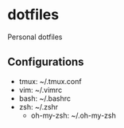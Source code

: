 # dotfiles
Personal dotfiles 

## Configurations
- tmux: ~/.tmux.conf
- vim: ~/.vimrc
- bash: ~/.bashrc
- zsh: ~/.zshr
  - oh-my-zsh: ~/.oh-my-zsh
